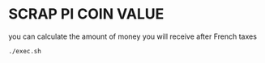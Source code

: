 # SCRAP PI COIN VALUE

you can calculate the amount of money you will receive after French taxes

```bash
./exec.sh
```
